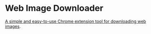 # Web Image Downloader

[A simple and easy-to-use Chrome extension tool for downloading web images](https://ifanx.net/ko/article/view/18KjyOMaPXJ).